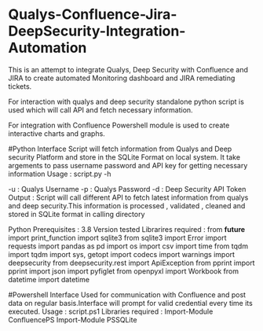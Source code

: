 # Qualys-Confluence-Jira-DeepSecurity-Integration-Automation

This is an attempt to integrate Qualys, Deep Security with Confluence and JIRA to create automated Monitoring dashboard and JIRA remediating tickets.

For interaction with qualys and deep security standalone python script is used which will call API and fetch necessary information.

For integration with Confluence Powershell module is used to create interactive charts and graphs.

#Python Interface 
Script will fetch information from Qualys and Deep security Platform and store in the SQLite Format on local system. It take argements to pass username password and API key for getting necessary information
Usage : script.py -h 
 
-u : Qualys Username
-p : Qualys Password
-d : Deep Security API Token
Output : Script will call different API to fetch latest information from qualys and deep security.This information is processed , validated , cleaned and stored in SQLite format in calling directory

Python Prerequisites : 3.8 Version tested 
Librarires required :
    from __future__ import print_function
    import sqlite3
    from sqlite3 import Error
    import requests
    import pandas as pd
    import os
    import csv
    import time
    from tqdm import tqdm
    import sys, getopt
    import codecs
    import warnings
    import deepsecurity
    from deepsecurity.rest import ApiException
    from pprint import pprint
    import json
    import pyfiglet
    from openpyxl import Workbook
    from datetime import datetime

#Powershell Interface
Used for communication with Confluence and post data on regular basis.Interface will prompt for valid credential every time its executed.
Usage : script.ps1
Libraries required : 
    Import-Module ConfluencePS
    Import-Module PSSQLite
